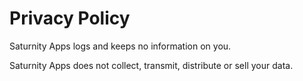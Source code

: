 # Privacy Policy

Saturnity Apps logs and keeps no information on you.

Saturnity Apps does not collect, transmit, distribute or sell your data.
